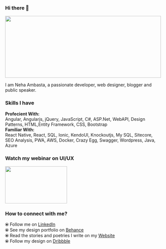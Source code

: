 ### Hi there 👋

<!--
**NehaAmbasta9/NehaAmbasta99** is a ✨ _special_ ✨ repository because its `README.md` (this file) appears on your GitHub profile.
-->

<image src="https://media-exp1.licdn.com/dms/image/C5616AQHMRQlgMZuyeQ/profile-displaybackgroundimage-shrink_350_1400/0?e=1603324800&v=beta&t=dtYHXHvt2rTlWZePOi52vySz63O6pIWtHgP0TG1KXjM" height="200" width="100%"/>

<p float="left">
  I am Neha Ambasta, a passionate developer, web designer, blogger and public speaker.
</p>

### Skills I have
<p>
  <b>Profecient With:</b><br/>
Angular, Angularjs, jQuery, JavaScript, C#, ASP.Net, WebAPI, Design Patterns, HTML,Entity Framework, CSS, Bootstrap<br/>
  <b>Familiar With:</b><br/>
React Native, React, SQL, Ionic, KendoUI, Knockoutjs, My SQL, Sitecore, SEO Analysis, PWA, AWS, Docker, Crazy Egg, Swagger, Wordpress, Java, Azure<br/>
</p>

### Watch my webinar on UI/UX
<image src="https://img.youtube.com/vi/zw5TJZsv9YY/maxresdefault.jpg" height="120" width="200"/>


### How to connect with me?
  ⦿ Follow me on <a href="https://www.linkedin.com/in/neha-ambasta-236636110/" target="_blank">
    LinkedIn 
  </a><br>
  ⦿ See my design portfolio on <a href="https://www.behance.net/ambastaneha">Behance</a><br>
  ⦿ Read the stories and poetries I write on my <a href="https://iamambasta.wordpress.com/">Website</a><br>
  ⦿ Follow my design on <a href="https://dribbble.com/AmbastaNeha">Dribbble</a><br>
  
 
 
 
